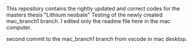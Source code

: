 This  repository contains the rightly updated and correct codes for the masters thesis "Lithiium neobate"
Testing of the newly created mac_branch1 branch. I edited only the readme file here in the mac computer.

second commit to the mac_branch1 branch from vscode in mac desktop.